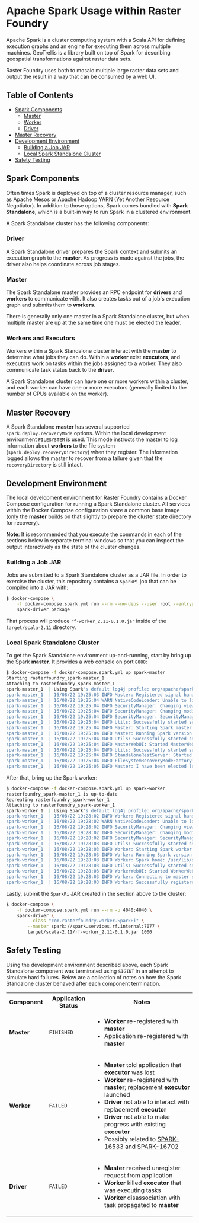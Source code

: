 # Apache Spark Usage within Raster Foundry

Apache Spark is a cluster computing system with a Scala API for defining execution graphs and an engine for executing them across multiple machines. GeoTrellis is a library built on top of Spark for describing geospatial transformations against raster data sets.

Raster Foundry uses both to mosaic multiple large raster data sets and output the result in a way that can be consumed by a web UI.

## Table of Contents

* [Spark Components](#spark-components)
  * [Master](#master)
  * [Worker](#workers-and-executors)
  * [Driver](#driver)
* [Master Recovery](#master-recovery)
* [Development Environment](#development-environment)
  * [Building a Job JAR](#building-a-job-jar)
  * [Local Spark Standalone Cluster](#local-spark-standalone-cluster)
* [Safety Testing](#safety-testing)

## Spark Components

Often times Spark is deployed on top of a cluster resource manager, such as Apache Mesos or Apache Hadoop YARN (Yet Another Resource Negotiator). In addition to those options, Spark comes bundled with **Spark Standalone**, which is a built-in way to run Spark in a clustered environment.

A Spark Standalone cluster has the following components:

### Driver

A Spark Standalone driver prepares the Spark context and submits an execution graph to the **master**. As progress is made against the jobs, the driver also helps coordinate across job stages.

### Master

The Spark Standalone master provides an RPC endpoint for **drivers** and **workers** to communicate with. It also creates tasks out of a job's execution graph and submits them to **workers**.

There is generally only one master in a Spark Standalone cluster, but when multiple master are up at the same time one must be elected the leader.

### Workers and Executors

Workers within a Spark Standalone cluster interact with the **master** to determine what jobs they can do. Within a **worker** exist **executors**, and executors work on tasks within the jobs assigned to a worker. They also communicate task status back to the **driver**.

A Spark Standalone cluster can have one or more workers within a cluster, and each worker can have one or more executors (generally limited to the number of CPUs available on the worker).

## Master Recovery

A Spark Standalone **master** has several supported `spark.deploy.recoveryMode` options. Within the local development environment `FILESYSTEM` is used. This mode instructs the master to log information about **workers** to the file system (`spark.deploy.recoveryDirectory`) when they register. The information logged allows the master to recover from a failure given that the `recoveryDirectory` is still intact.

## Development Environment

The local development environment for Raster Foundry contains a Docker Compose configuration for running a Spark Standalone cluster. All services within the Docker Compose configuration share a common base image (only the **master** builds on that slightly to prepare the cluster state directory for recovery).

**Note**: It is recommended that you execute the commands in each of the sections below in separate terminal windows so that you can inspect the output interactively as the state of the cluster changes.

### Building a Job JAR

Jobs are submitted to a Spark Standalone cluster as a JAR file. In order to exercise the cluster, this repository contains a `SparkPi` job that can be compiled into a JAR with:

```bash
$ docker-compose \
    -f docker-compose.spark.yml run --rm --no-deps --user root --entrypoint sbt \
    spark-driver package
```

That process will produce `rf-worker_2.11-0.1.0.jar` inside of the `target/scala-2.11` directory.

### Local Spark Standalone Cluster

To get the Spark Standalone environment up-and-running, start by bring up the Spark **master**. It provides a web console on port `8888`:

```bash
$ docker-compose -f docker-compose.spark.yml up spark-master
Starting rasterfoundry_spark-master_1
Attaching to rasterfoundry_spark-master_1
spark-master_1  | Using Spark's default log4j profile: org/apache/spark/log4j-defaults.properties
spark-master_1  | 16/08/22 19:25:03 INFO Master: Registered signal handlers for [TERM, HUP, INT]
spark-master_1  | 16/08/22 19:25:04 WARN NativeCodeLoader: Unable to load native-hadoop library for your platform... using builtin-java classes where applicable
spark-master_1  | 16/08/22 19:25:04 INFO SecurityManager: Changing view acls to: spark
spark-master_1  | 16/08/22 19:25:04 INFO SecurityManager: Changing modify acls to: spark
spark-master_1  | 16/08/22 19:25:04 INFO SecurityManager: SecurityManager: authentication disabled; ui acls disabled; users with view permissions: Set(spark); users with modify permissions: Set(spark)
spark-master_1  | 16/08/22 19:25:04 INFO Utils: Successfully started service 'sparkMaster' on port 7077.
spark-master_1  | 16/08/22 19:25:04 INFO Master: Starting Spark master at spark://172.18.0.4:7077
spark-master_1  | 16/08/22 19:25:04 INFO Master: Running Spark version 1.6.2
spark-master_1  | 16/08/22 19:25:04 INFO Utils: Successfully started service 'MasterUI' on port 8080.
spark-master_1  | 16/08/22 19:25:04 INFO MasterWebUI: Started MasterWebUI at http://172.18.0.4:8080
spark-master_1  | 16/08/22 19:25:04 INFO Utils: Successfully started service on port 6066.
spark-master_1  | 16/08/22 19:25:04 INFO StandaloneRestServer: Started REST server for submitting applications on port 6066
spark-master_1  | 16/08/22 19:25:04 INFO FileSystemRecoveryModeFactory: Persisting recovery state to directory: /spark-state
spark-master_1  | 16/08/22 19:25:05 INFO Master: I have been elected leader! New state: ALIVE
```

After that, bring up the Spark worker:

```bash
$ docker-compose -f docker-compose.spark.yml up spark-worker
rasterfoundry_spark-master_1 is up-to-date
Recreating rasterfoundry_spark-worker_1
Attaching to rasterfoundry_spark-worker_1
spark-worker_1  | Using Spark's default log4j profile: org/apache/spark/log4j-defaults.properties
spark-worker_1  | 16/08/22 19:28:02 INFO Worker: Registered signal handlers for [TERM, HUP, INT]
spark-worker_1  | 16/08/22 19:28:02 WARN NativeCodeLoader: Unable to load native-hadoop library for your platform... using builtin-java classes where applicable
spark-worker_1  | 16/08/22 19:28:02 INFO SecurityManager: Changing view acls to: spark
spark-worker_1  | 16/08/22 19:28:02 INFO SecurityManager: Changing modify acls to: spark
spark-worker_1  | 16/08/22 19:28:02 INFO SecurityManager: SecurityManager: authentication disabled; ui acls disabled; users with view permissions: Set(spark); users with modify permissions: Set(spark)
spark-worker_1  | 16/08/22 19:28:03 INFO Utils: Successfully started service 'sparkWorker' on port 44298.
spark-worker_1  | 16/08/22 19:28:03 INFO Worker: Starting Spark worker 172.18.0.5:44298 with 2 cores, 512.0 MB RAM
spark-worker_1  | 16/08/22 19:28:03 INFO Worker: Running Spark version 1.6.2
spark-worker_1  | 16/08/22 19:28:03 INFO Worker: Spark home: /usr/lib/spark
spark-worker_1  | 16/08/22 19:28:03 INFO Utils: Successfully started service 'WorkerUI' on port 8081.
spark-worker_1  | 16/08/22 19:28:03 INFO WorkerWebUI: Started WorkerWebUI at http://172.18.0.5:8081
spark-worker_1  | 16/08/22 19:28:03 INFO Worker: Connecting to master spark.services.rf.internal:7077...
spark-worker_1  | 16/08/22 19:28:03 INFO Worker: Successfully registered with master spark://172.18.0.4:7077
```

Lastly, submit the `SparkPi` JAR created in the section above to the cluster:

```bash
$ docker-compose \
    -f docker-compose.spark.yml run --rm -p 4040:4040 \
    spark-driver \
        --class "com.rasterfoundry.worker.SparkPi" \
        --master spark://spark.services.rf.internal:7077 \
        target/scala-2.11/rf-worker_2.11-0.1.0.jar 1000
```

## Safety Testing

Using the development environment described above, each Spark Standalone component was terminated using `SIGINT` in an attempt to simulate hard failures. Below are a collection of notes on how the Spark Standalone cluster behaved after each component termination.

<table>
    <tbody>
        <tr>
            <th>Component</th>
            <th>Application Status</th>
            <th>Notes</th>
        </tr>
        <tr>
            <td><b>Master</b></td>
            <td><code>FINISHED</code></td>
            <td>
                <ul>
                    <li><b>Worker</b> re-registered with <b>master</b></li>
                    <li>Application re-registered with <b>master</b></li>
                </ul>
            </td>
        </tr>
        <tr>
            <td><b>Worker</b></td>
            <td><code>FAILED</code></td>
            <td>
                <ul>
                    <li><b>Master</b> told application that <b>executor</b> was lost</li>
                    <li><b>Worker</b> re-registered with <b>master</b>; replacement <b>executor</b> launched</li>
                    <li><b>Driver</b> not able to interact with replacement <b>executor</b></li>
                    <li><b>Driver</b> not able to make progress with existing <b>executor</b></li>
                    <li>Possibly related to <a target="_blank" href="https://issues.apache.org/jira/browse/SPARK-16533">SPARK-16533</a> and <a target="_blank" href="https://issues.apache.org/jira/browse/SPARK-16702">SPARK-16702</a></li>
                </ul>
            </td>
        </tr>
        <tr>
            <td><b>Driver</b></td>
            <td><code>FAILED</code></td>
            <td>
                <ul>
                    <li><b>Master</b> received unregister request from application</li>
                    <li><b>Worker</b> killed <b>executor</b> that was executing tasks</li>
                    <li><b>Worker</b> disassociation with task propagated to <b>master</b></li>
                </ul>
            </td>
        </tr>
    </tbody>
</table>
